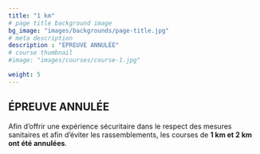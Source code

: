 ```yaml
---
title: "1 km"
# page title background image
bg_image: "images/backgrounds/page-title.jpg"
# meta description
description : "ÉPREUVE ANNULÉE"
# course thumbnail
#image: "images/courses/course-1.jpg"

weight: 5
---
```


## ÉPREUVE ANNULÉE
Afin d’offrir une expérience sécuritaire dans le respect des mesures sanitaires et afin d’éviter les rassemblements, les courses de <strong>1 km et 2 km ont été annulées</strong>.
